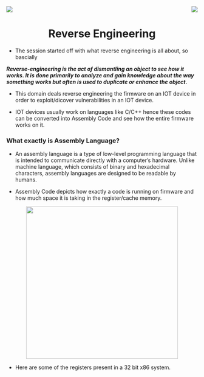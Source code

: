 <div>
<img src="https://img.shields.io/badge/Domain:-Firmware%20-black">
<img src="https://img.shields.io/badge/Date-4%20August%202022-green[700]" align="right">

<div align="center"><h1>Reverse Engineering</h1></div>

- The session started off with what reverse engineering is all about, so bascially 

***Reverse-engineering is the act of dismantling an object to see how it works. It is done primarily to analyze and gain knowledge about the way something works but often is used to duplicate or enhance the object.***

- This domain deals reverse engineering the firmware on an IOT device in order to exploit/dicover vulnerabilities in an IOT device.

- IOT devices usually work on languages like C/C++ hence these codes can be converted into Assembly Code and see how the entire firmware works on it.  

### What exactly is Assembly Language?

- An assembly language is a type of low-level programming language that is intended to communicate directly with a computer’s hardware. Unlike machine language, which consists of binary and hexadecimal characters, assembly languages are designed to be readable by humans.

- Assembly Code depicts how exactly a code is running on firmware and how much space it is taking in the register/cache memory.

<div align="center">
  <img width="400" src="https://www.cs.virginia.edu/~evans/cs216/guides/x86-registers.png">
</div>

- Here are some of the registers present in a 32 bit x86 system.